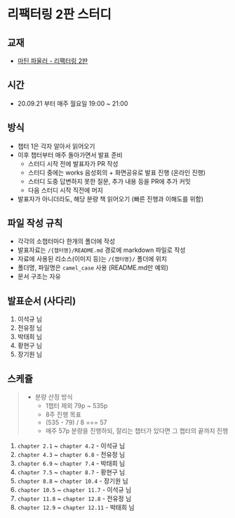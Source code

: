 # 리팩터링 2판 스터디

## 교재

- [마틴 파울러 - 리팩터링 2판](http://www.kyobobook.co.kr/product/detailViewKor.laf?mallGb=KOR&ejkGb=KOR&linkClass=&barcode=9791162242742)

## 시간

- 20.09.21 부터 매주 월요일 19:00 ~ 21:00

## 방식

- 챕터 1은 각자 알아서 읽어오기
- 이후 챕터부터 매주 돌아가면서 발표 준비
  - 스터디 시작 전에 발표자가 PR 작성
  - 스터디 중에는 works 음성회의 + 화면공유로 발표 진행 (온라인 진행)
  - 스터디 도중 답변하지 못한 질문, 추가 내용 등을 PR에 추가 커밋
  - 다음 스터디 시작 직전에 머지
- 발표자가 아니더라도, 해당 분량 책 읽어오기 (빠른 진행과 이해도를 위함)

## 파일 작성 규칙

- 각각의 소챕터마다 한개의 폴더에 작성
- 발표자료는 `/{챕터명}/README.md` 경로에 markdown 파일로 작성
- 자료에 사용된 리소스(이미지 등)는 `/{챕터명}/` 폴더에 위치
- 폴더명, 파일명은 `camel_case` 사용 (README.md만 예외)
- 문서 구조는 자유

## 발표순서 (사다리)

1. 이석규 님
1. 전유정 님
1. 박태희 님
1. 황현구 님
1. 장기원 님

## 스케쥴

> - 분량 산정 방식
>   - 1챕터 제외 79p ~ 535p
>   - 8주 진행 목표
>   - (535 - 79) / 8 === 57
>   - 매주 57p 분량을 진행하되, 잘리는 챕터가 있다면 그 챕터의 끝까지 진행

1. `chapter 2.1` ~ `chapter 4.2` - 이석규 님
1. `chapter 4.3` ~ `chapter 6.8` - 전유정 님
1. `chapter 6.9` ~ `chapter 7.4` - 박태희 님
1. `chapter 7.5` ~ `chapter 8.7` - 황현구 님
1. `chapter 8.8` ~ `chapter 10.4` - 장기원 님
1. `chapter 10.5` ~ `chapter 11.7` - 이석규 님
1. `chapter 11.8` ~ `chapter 12.8` - 전유정 님
1. `chapter 12.9` ~ `chapter 12.11` - 박태희 님
